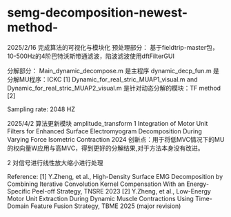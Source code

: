 # semg-decomposition-newest-method-
2025/2/16 完成算法的可视化与模块化
预处理部分：
基于fieldtrip-master包，10-500Hz的4阶巴特沃斯带通滤波，陷波滤波使用dftFilterGUI


分解部分：
Main_dynamic_decompose.m 是主程序
dynamic_decp_fun.m 是分解MU程序：ICKC [1]
Dynamic_for_real_stric_MUAP1_visual.m and Dynamic_for_real_stric_MUAP2_visual.m 是针对动态分解的模块：TF method [2]

Sampling rate: 2048 HZ

2025/4/2 算法更新模块 amplitude_transform
1 Integration of Motor Unit Filters for Enhanced Surface Electromyogram Decomposition During Varying Force Isometric Contraction 2024
创新点：用于将低MVC情况下的MU的权向量W应用与高MVC，得到更好的分解结果,对于方法本身没有改进。

2 对信号进行线性放大缩小进行处理 

Reference:
[1] Y.Zheng, et al., High-Density Surface EMG Decomposition by Combining Iterative Convolution Kernel Compensation With an Energy-Specific Peel-off Strategy, TNSRE 2023
[2] Y.Zheng, et al., Low-Energy Motor Unit Extraction During Dynamic Muscle Contractions Using Time-Domain Feature Fusion Strategy, TBME 2025 (major revision)
